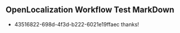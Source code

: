 ## OpenLocalization Workflow Test MarkDown
* 43516822-698d-4f3d-b222-6021e19ffaec thanks!

<!--HONumber=Jul16_HO4-->


